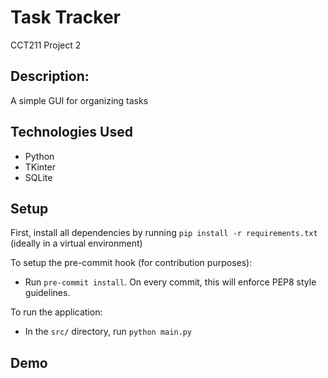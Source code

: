 # Task Tracker
CCT211 Project 2

## Description:
A simple GUI for organizing tasks


## Technologies Used
* Python
* TKinter
* SQLite


## Setup
First, install all dependencies by running `pip install -r requirements.txt` (ideally in a virtual environment)

To setup the pre-commit hook (for contribution purposes):
* Run `pre-commit install`. On every commit, this will enforce PEP8 style guidelines.

To run the application:
* In the `src/` directory, run `python main.py`


## Demo

